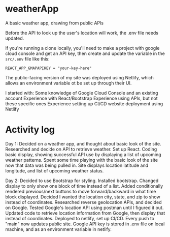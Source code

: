 # weatherApp
A basic weather app, drawing from public APIs

Before the API to look up the user's location will work, the .env file needs updated.

If you're running a clone locally, you'll need to make a project with google cloud console and get an API key, then create and update the variable in the `src/.env` file like this:

`REACT_APP_GMAPAPIKEY = "your-key-here"`

The public-facing version of my site was deployed using Netlify, which allows an environment variable ot be set up through their UI.


I started with:
Some knowledge of Google Cloud Console and an existing account
Experience with React/Bootstrap
Experience using APIs, but not these specific ones
Experience setting up CI/CD website deployment using Netlify


# Activity log

Day 1: 
Decided on a weather app, and thought about basic look of the site.
Researched and decide on API to retrieve weather.
Set up React.
Coding basic display, showing successful API use by displaying a list of upcoming weather patterns.
Spent some time playing with the basic look of the site now that data was being pulled in.
Site displays location latitude and longitude, and list of upcoming weather status.

Day 2: 
Decided to use Bootstrap for styling.
Installed bootstrap.
Changed display to only show one block of time instead of a list.
Added conditionally rendered previous/next buttons to move forward/backward in what time block displayed.
Decided I wanted the location city, state, and zip to show instead of coordinates.
Researched reverse geolocation APIs, and decided on Google.
Tested Google's location API using postman until I figured it out.
Updated code to retrieve location information from Google, then display that instead of coordinates.
Deployed to netlify, set up CI/CD. Every push to "main" now updates public site.
Google API key is stored in .env file on local machine, and as an environment variable in netlify.